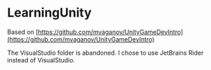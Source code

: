 # LearningUnity

Based on [https://github.com/mvaganov/UnityGameDevIntro](https://github.com/mvaganov/UnityGameDevIntro)

The VisualStudio folder is abandoned.
I chose to use JetBrains Rider instead of VisualStudio.


